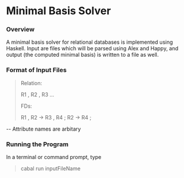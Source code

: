 Minimal Basis Solver
===
### Overview
A minimal basis solver for relational databases is implemented using Haskell. Input are files which will be parsed using
Alex and Happy, and output (the computed minimal basis) is written to a file as well.
### Format of Input Files
> Relation:
>
> R1 , R2 , R3 ...
>
> FDs:
>
> R1 , R2 -> R3 , R4 ;
> R2 -> R4 ;
>
  -- Attribute names are arbitary
### Running the Program
In a terminal or command prompt, type 
> cabal run inputFileName
